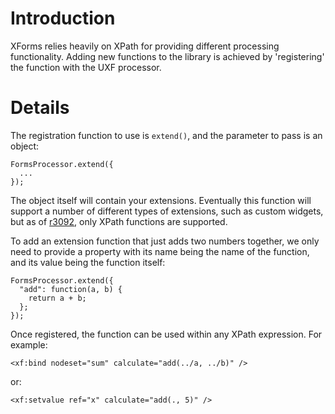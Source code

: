 # Introduction #

XForms relies heavily on XPath for providing different processing functionality. Adding new functions to the library is achieved by 'registering' the function with the UXF processor.

# Details #

The registration function to use is `extend()`, and the parameter to pass is an object:
```
FormsProcessor.extend({
  ...
});
```
The object itself will contain your extensions. Eventually this function will support a number of different types of extensions, such as custom widgets, but as of [r3092](https://code.google.com/p/ubiquity-xforms/source/detail?r=3092), only XPath functions are supported.

To add an extension function that just adds two numbers together, we only need to provide a property with its name being the name of the function, and its value being the function itself:
```
FormsProcessor.extend({
  "add": function(a, b) {
    return a + b;
  };
});
```
Once registered, the function can be used within any XPath expression. For example:
```
<xf:bind nodeset="sum" calculate="add(../a, ../b)" />
```
or:
```
<xf:setvalue ref="x" calculate="add(., 5)" />
```